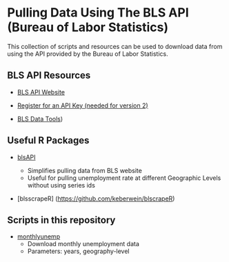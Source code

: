 # Pulling Data Using The BLS API (Bureau of Labor Statistics)

This collection of scripts and resources can be used to download data from using the API provided by the Bureau of Labor Statistics.  

## BLS API Resources
* [BLS API Website](https://www.bls.gov/developers/home.htm)

* [Register for an API Key (needed for version 2)](https://data.bls.gov/registrationEngine/)

* [BLS Data Tools](https://www.bls.gov/data/))


## Useful R Packages 
* [blsAPI](https://github.com/mikeasilva/blsAPI)
    * Simplifies pulling data from BLS website
    * Useful for pulling unemployment rate at different Geographic Levels without using series ids
 
* [blsscrapeR] (https://github.com/keberwein/blscrapeR)
    

## Scripts in this repository 
* [monthlyunemp](https://github.com/hbs-brds/bls_stats/tree/main/monthly_unemp)
     * Download monthly unemployment data
     * Parameters: years, geography-level
  
